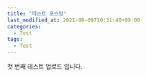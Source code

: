 ```yaml
---
title: "테스트 포스팅"
last_modified_at: 2021-08-09T10:31:40+09:00
categories:
  - Test
tags:
  - Test
---
```


첫 번째 테스트 업로드 입니다.